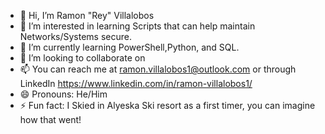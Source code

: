 - 👋 Hi, I’m Ramon "Rey" Villalobos
- 👀 I’m interested in learning Scripts that can help maintain Networks/Systems secure. 
- 🌱 I’m currently learning PowerShell,Python, and SQL.
- 💞️ I’m looking to collaborate on 
- 📫 You can reach me at ramon.villalobos1@outlook.com or through LinkedIn https://www.linkedin.com/in/ramon-villalobos1/
- 😄 Pronouns: He/Him
- ⚡ Fun fact: I Skied in Alyeska Ski resort as a first timer, you can imagine how that went!

<!---
reyvilla17/reyvilla17 is a ✨ special ✨ repository because its `README.md` (this file) appears on your GitHub profile.
You can click the Preview link to take a look at your changes.
--->
